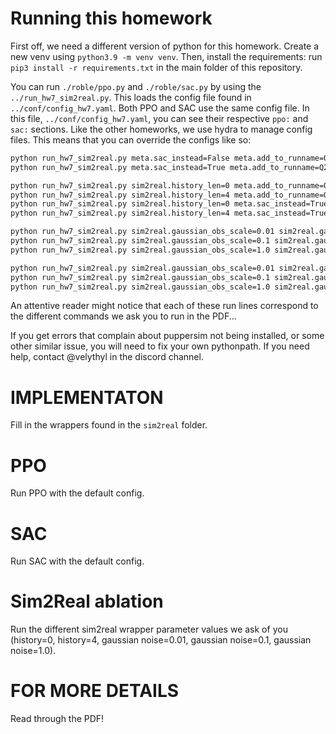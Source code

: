 # Running this homework

First off, we need a different version of python for this homework.
Create a new venv using `python3.9 -m venv venv`. 
Then, install the requirements: run `pip3 install -r requirements.txt` in the main folder of this repository.

You can run `./roble/ppo.py` and `./roble/sac.py` by using the `../run_hw7_sim2real.py`. 
This loads the config file found in `../conf/config_hw7.yaml`.
Both PPO and SAC use the same config file. In this file, `../conf/config_hw7.yaml`, you can see their respective `ppo:` and `sac:` sections.
Like the other homeworks, we use hydra to manage config files. This means that you can override the configs like so:

```bash
python run_hw7_sim2real.py meta.sac_instead=False meta.add_to_runname=Q2.1_PPO meta.track=True ppo.num_envs=50  # Part 2.1  DONE
python run_hw7_sim2real.py meta.sac_instead=True meta.add_to_runname=Q2.2_SAC meta.track=True sac.num_envs=16  # Part 2.2  DONE 

python run_hw7_sim2real.py sim2real.history_len=0 meta.add_to_runname=Q3h0_PPO meta.track=True ppo.num_envs=50 # Part 3    
python run_hw7_sim2real.py sim2real.history_len=4 meta.add_to_runname=Q3h4_PPO meta.track=True ppo.num_envs=50  # Part 3    
python run_hw7_sim2real.py sim2real.history_len=0 meta.sac_instead=True meta.add_to_runname=Q3h0_SAC meta.track=True sac.num_envs=16 # Part 3    
python run_hw7_sim2real.py sim2real.history_len=4 meta.sac_instead=True meta.add_to_runname=Q3h4_SAC meta.track=True sac.num_envs=16  # Part 3   

python run_hw7_sim2real.py sim2real.gaussian_obs_scale=0.01 sim2real.gaussian_act_scale=0.01 meta.add_to_runname=Q3g0.01_PPO meta.track=True ppo.num_envs=50 # Part 3 DONE
python run_hw7_sim2real.py sim2real.gaussian_obs_scale=0.1 sim2real.gaussian_act_scale=0.1 meta.add_to_runname=Q3g0.1_PPO meta.track=True ppo.num_envs=50    # Part 3
python run_hw7_sim2real.py sim2real.gaussian_obs_scale=1.0 sim2real.gaussian_act_scale=1.0 meta.add_to_runname=Q3g1_PPO meta.track=True ppo.num_envs=50     # Part 3

python run_hw7_sim2real.py sim2real.gaussian_obs_scale=0.01 sim2real.gaussian_act_scale=0.01 meta.add_to_runname=Q3g0.01_SAC meta.sac_instead=True meta.track=True sac.num_envs=16 # Part 3 DONE
python run_hw7_sim2real.py sim2real.gaussian_obs_scale=0.1 sim2real.gaussian_act_scale=0.1 meta.add_to_runname=Q3g0.1_SAC meta.sac_instead=True meta.track=True sac.num_envs=16    # Part 3
python run_hw7_sim2real.py sim2real.gaussian_obs_scale=1.0 sim2real.gaussian_act_scale=1.0 meta.add_to_runname=Q3g1_SAC meta.sac_instead=True meta.track=True sac.num_envs=16     # Part 3
```

An attentive reader might notice that each of these run lines correspond to the different commands we ask you to run in the PDF...

If you get errors that complain about puppersim not being installed, or some other similar issue, you will need to fix your own pythonpath.
If you need help, contact @velythyl in the discord channel.

# IMPLEMENTATON

Fill in the wrappers found in the `sim2real` folder.

# PPO

Run PPO with the default config.

# SAC

Run SAC with the default config.

# Sim2Real ablation

Run the different sim2real wrapper parameter values we ask of you (history=0, history=4, gaussian noise=0.01, gaussian noise=0.1, gaussian noise=1.0).

# FOR MORE DETAILS

Read through the PDF!